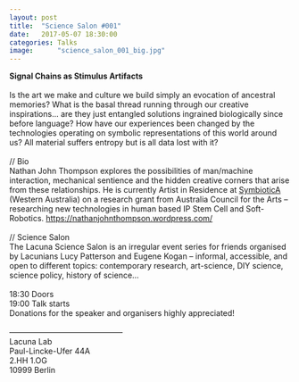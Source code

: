 ```yaml
---
layout: post
title:  "Science Salon #001"
date:   2017-05-07 18:30:00
categories: Talks
image:	    "science_salon_001_big.jpg"
---
```


**Signal Chains as Stimulus Artifacts**
<br/><br/>
Is the art we make and culture we build simply an evocation of ancestral memories? What is the basal thread running through our creative inspirations... are they just entangled solutions ingrained biologically since before language? How have our experiences been changed by the technologies operating on symbolic representations of this world around us? All material suffers entropy but is all data lost with it?
<br/><br/>
// Bio<br/>
Nathan John Thompson explores the possibilities of man/machine interaction, mechanical sentience and the hidden creative corners that arise from these relationships. He is currently Artist in Residence at [SymbioticA](http://www.symbiotica.uwa.edu.au/) (Western Australia) on a research grant from Australia Council for the Arts – researching new technologies in human based IP Stem Cell and Soft-Robotics. https://nathanjohnthompson.wordpress.com/
<br/><br/>
// Science Salon<br/>
The Lacuna Science Salon is an irregular event series for friends organised by Lacunians Lucy Patterson and Eugene Kogan – informal, accessible, and open to different topics: contemporary research, art-science, DIY science, science policy, history of science…
<br/><br/>
18:30 Doors<br/>
19:00 Talk starts<br/>
Donations for the speaker and organisers highly appreciated!
<br/><br/>
–––––––––––––––––––––––––––––<br/>
Lacuna Lab<br/>
Paul-Lincke-Ufer 44A<br/>
2.HH 1.OG<br/>
10999 Berlin<br/>
